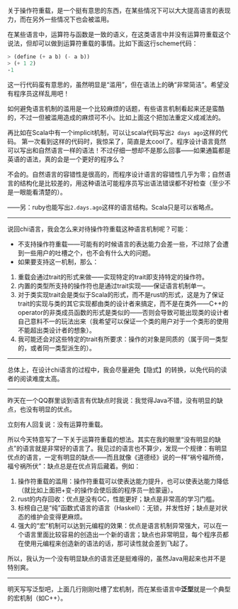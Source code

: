 关于操作符重载，是一个挺有意思的东西，在某些情况下可以大大提高语言的表现力，而在另外一些情况下也会被滥用。

在某些语言中，运算符与函数是一致的语义，在这类语言中并没有运算符重载这个说法，但却可以做到运算符重载的事情。比如下面这行scheme代码：
```scheme
> (define (+ a b) (- a b))
> (+ 1 2)
-1
```
这一行代码蛮有意思的，虽然明显是“滥用”，但在语法上的确“非常简洁”。希望没有程序员这样乱用吧！

如何避免语言机制的滥用是一个比较麻烦的话题，有些语言机制看起来还是蛮酷的，不过一但被滥用造成的麻烦可不小。比如上面这个把加法重定义成减法的。

再比如在Scala中有一个implicit机制，可以让scala代码写出```2 days ago```这样的代码。 第一次看到这样的代码时，我惊呆了，简直是太cool了。程序设计语言竟然可以写出和自然语言一样的语法！不过仔细一想却不是那么回事——如果通篇都是英语的语法，真的会是一个更好的程序么？

不会的。自然语言的容错性是很高的，而程序设计语言的容错性几乎为零；自然语言的结构化是比较差的，用这种语法可能程序员写出语法错误都不好检查（至少不是一眼能看清楚的）。

——另：ruby也能写出```2.days.ago```这样的语言结构。Scala只是可以省略点。

---

说回chi语言，我会怎么来对待操作符重载这种语言机制呢？可能：
- 不支持操作符重载——可能有的时候语言的表达能力会差一些，不过除了会遭到一些用户的吐槽之个，也不会有什么大的问题。
- 如果要支持这一机制，那么：

1. 重载会通过trait的形式来做——实现特定的trait即支持特定的操作符。
2. 内置的类型所支持的操作符也是通过trait实现——保证语言机制单一。
3. 对于类实现trait会是类似于Scala的形式，而不是rust的形式，这是为了保证trait的实现与类的其它实现都由类的设计者来搞定，而不是在类外——C++的operator的非类成员函数的形式是类似的——否则会导致可能出现类的设计者自己意料不一的玩法出来（我希望可以保证一个类的用户对于一个类形的使用不能超出类设计者的想象）。
4. 我可能还会对这些特定的trait有所要求：操作的对象是同质的（属于同一类型的，或者同一类型派生的）。

---

总体上，在设计chi语言的过程中，我会尽量避免【隐式】的转换，以免代码的读者的阅读难度太高。

---

昨天在一个QQ群里谈到语言有优缺点时我说：我觉得Java不错，没有明显的缺点，也没有明显的优点。

立刻有人回复说：没有运算符重载。

所以今天特意写了一下关于运算符重载的想法。其实在我的眼里“没有明显的缺点”的语言就是非常好的语言了。我见过的语言也不算少，发现一个规律：有明显优点的语言，一定有明显的缺点——而且就像《道德经》说的一样“祸兮福所倚，福兮祸所伏”：缺点总是在优点背后藏着。例如：

1. 操作符重载的滥用：操作符重载可以使表达能力提升，也可以使表达能力降低（就比如上面把+变-的操作会使后面的程序员一脸蒙逼）。
2. rust的内存回收：优点是没有GC，性能更好；缺点是非常高的学习门槛。
3. 标榜自己是“纯”函数式语言的语言（Haskell）：无锁，并发性好；缺点是对状态的维护会变得更麻烦。
4. 强大的“宏”机制可以达到元编程的效果：优点是语言机制异常强大，可以在一个语言里面比较容易的创造出一个新的语言；缺点也非常明显，每个程序员都在使用元编程来创造新的语法的话，那可读性就会差到飞起了。

所以，我认为一个没有明显缺点的语言还是挺难得的，虽然Java用起来也并不是特别爽。

---

明天写写泛型吧，上面几行刚刚吐槽了宏机制，而在某些语言中**泛型**就是一个典型的宏机制（如C++）。
